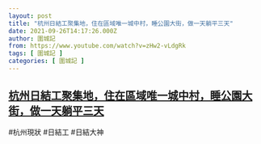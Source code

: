 ```yaml
---
layout: post
title: "杭州日結工聚集地，住在區域唯一城中村，睡公園大街，做一天躺平三天"
date: 2021-09-26T14:17:26.000Z
author: 圍城記
from: https://www.youtube.com/watch?v=zHw2-vLdgRk
tags: [ 圍城記 ]
categories: [ 圍城記 ]
---
```

<!--1632665846000-->
[杭州日結工聚集地，住在區域唯一城中村，睡公園大街，做一天躺平三天](https://www.youtube.com/watch?v=zHw2-vLdgRk)
------

<div>
#杭州現狀 #日結工 #日結大神
</div>
